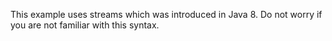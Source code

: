 This example uses streams which was introduced in Java 8. Do not worry if you are not familiar with this syntax. 
